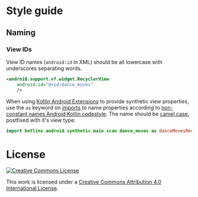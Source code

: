 # Style guide

## Naming

### View IDs

View ID names (`android:id` in XML) should be all lowercase with underscores separating words.

```xml
<android.support.v7.widget.RecyclerView
    android:id="@+id/dance_moves"
    />
```

When using [Kotlin Android Extensions] to provide synthetic view properties, use the `as` keyword on [imports] to name
properties according to [non-constant names Android Kotlin codestyle]. The name should be [camel case], postfixed with
it's view type:

```kotlin
import kotlinx.android.synthetic.main.scan.dance_moves as danceMovesRecyclerView
```

# License

[![Creative Commons License](https://i.creativecommons.org/l/by/4.0/80x15.png)](http://creativecommons.org/licenses/by/4.0/)

This work is licensed under a [Creative Commons Attribution 4.0 International License](http://creativecommons.org/licenses/by/4.0/).


[Kotlin Android Extensions]: https://kotlinlang.org/docs/tutorials/android-plugin.html
[imports]: https://kotlinlang.org/docs/reference/packages.html#imports
[non-constant names Android Kotlin codestyle]: https://android.github.io/kotlin-guides/style.html#non-constant-names
[camel case]: https://google.github.io/styleguide/javaguide.html#s5.3-camel-case

